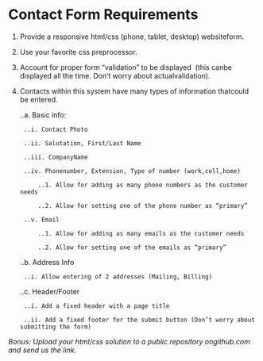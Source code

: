 # Contact Form Requirements
1. Provide​ ​a​ ​responsive​ ​html/css​ ​(phone,​ ​tablet,​ ​desktop)​ ​website​ ​form.
2. Use​ ​your​ ​favorite​ ​css​ ​preprocessor.
3. Account​ ​for​ ​proper​ ​form​ ​“validation”​ ​to​ ​be​ ​displayed​ ​
(this​ ​can​ ​be​ ​displayed​ ​all​ ​the​ ​time.​ ​Don’t​ ​worry about​ ​actual​ ​validation).
4. Contacts​ ​within​ ​this​ ​system​ ​have​ ​many​ ​types​ ​of​ ​information​ ​that​ ​could​ ​be​ ​entered.

    ..a. Basic​ ​info:

        ..i. Contact​ ​Photo

        ..ii. Salutation,​ ​First/Last​ ​Name

        ..iii. Company​​Name

        ..iv. Phone​​number,​​ Extension,​​ Type​​ of​​ number​​ (work,​​cell,​​home)

            ..1. Allow​ ​for​ ​adding​ ​as​ ​many​ ​phone​ ​numbers​ ​as​ ​the​ ​customer​ ​needs

            ..2. Allow​ ​for​ ​setting​ ​one​ ​of​ ​the​ ​phone​ ​number​ ​as​ ​“primary” 

        ..v. Email

            ..1. Allow​ ​for​ ​adding​ ​as​ ​many​ ​emails​ ​as​ ​the​ ​customer​ ​needs

            ..2. Allow​ ​for​ ​setting​ ​one​ ​of​ ​the​ ​emails​ ​as​ ​“primary”

    ..b. Address​ ​Info

        ..i. Allow​ ​entering​ ​of​ ​2​ ​addresses​ ​(Mailing,​ ​Billing) 

    ..c. Header/Footer

        ..i. Add​ ​a​ ​fixed​ ​header​ ​with​ ​a​ ​page​ ​title

        ..ii. Add​ ​a​ ​fixed​ ​footer​ ​for​ ​the​ ​submit​ ​button​ ​(Don’t​ ​worry​ ​about​ ​submitting​ ​the​ ​form)

*Bonus:​​ ​Upload​ ​your​ ​html/css​ ​solution​ ​to​ ​a​ ​public​ ​repository​ ​on​ ​github.com​ ​and​ ​send​ ​us​ ​the​ ​link.*
